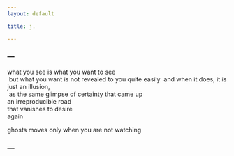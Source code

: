 ```yaml
---
layout: default

title: j. 

---
```

### &mdash; 
what you see is what you want to see  
&nbsp;but what you want is not revealed to you quite easily
&nbsp;and when it does, it is just an illusion,  
&nbsp;as the same glimpse of certainty that came up  
an irreproducible road  
that vanishes to desire  
again  

ghosts moves only when you are not watching  

### &mdash;
